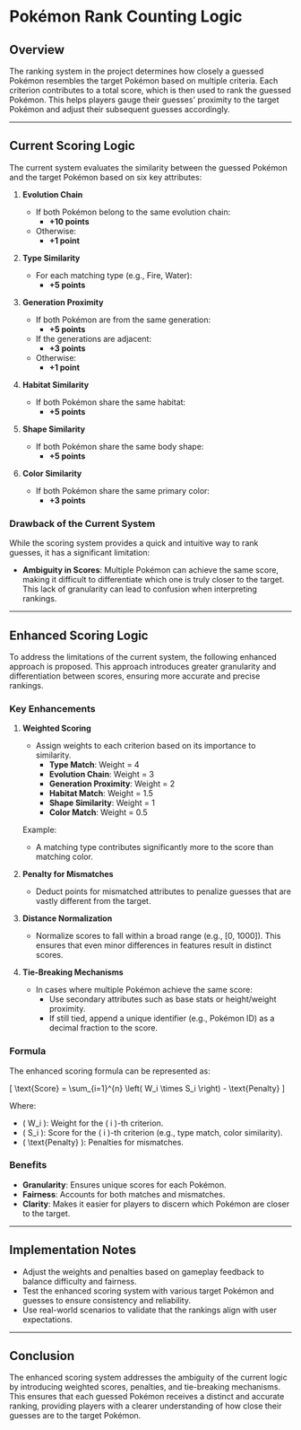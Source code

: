 # **Pokémon Rank Counting Logic**

## **Overview**
The ranking system in the project determines how closely a guessed Pokémon resembles the target Pokémon based on multiple criteria. Each criterion contributes to a total score, which is then used to rank the guessed Pokémon. This helps players gauge their guesses' proximity to the target Pokémon and adjust their subsequent guesses accordingly.

---

## **Current Scoring Logic**
The current system evaluates the similarity between the guessed Pokémon and the target Pokémon based on six key attributes:

1. **Evolution Chain**
   - If both Pokémon belong to the same evolution chain:
     - **+10 points**
   - Otherwise:
     - **+1 point**

2. **Type Similarity**
   - For each matching type (e.g., Fire, Water):
     - **+5 points**

3. **Generation Proximity**
   - If both Pokémon are from the same generation:
     - **+5 points**
   - If the generations are adjacent:
     - **+3 points**
   - Otherwise:
     - **+1 point**

4. **Habitat Similarity**
   - If both Pokémon share the same habitat:
     - **+5 points**

5. **Shape Similarity**
   - If both Pokémon share the same body shape:
     - **+5 points**

6. **Color Similarity**
   - If both Pokémon share the same primary color:
     - **+3 points**

### **Drawback of the Current System**
While the scoring system provides a quick and intuitive way to rank guesses, it has a significant limitation:

- **Ambiguity in Scores**: Multiple Pokémon can achieve the same score, making it difficult to differentiate which one is truly closer to the target. This lack of granularity can lead to confusion when interpreting rankings.

---

## **Enhanced Scoring Logic**
To address the limitations of the current system, the following enhanced approach is proposed. This approach introduces greater granularity and differentiation between scores, ensuring more accurate and precise rankings.

### **Key Enhancements**

1. **Weighted Scoring**
   - Assign weights to each criterion based on its importance to similarity.
     - **Type Match**: Weight = 4
     - **Evolution Chain**: Weight = 3
     - **Generation Proximity**: Weight = 2
     - **Habitat Match**: Weight = 1.5
     - **Shape Similarity**: Weight = 1
     - **Color Match**: Weight = 0.5

   Example:
   - A matching type contributes significantly more to the score than matching color.

2. **Penalty for Mismatches**
   - Deduct points for mismatched attributes to penalize guesses that are vastly different from the target.

3. **Distance Normalization**
   - Normalize scores to fall within a broad range (e.g., [0, 1000]). This ensures that even minor differences in features result in distinct scores.

4. **Tie-Breaking Mechanisms**
   - In cases where multiple Pokémon achieve the same score:
     - Use secondary attributes such as base stats or height/weight proximity.
     - If still tied, append a unique identifier (e.g., Pokémon ID) as a decimal fraction to the score.

### **Formula**
The enhanced scoring formula can be represented as:

\[ \text{Score} = \sum_{i=1}^{n} \left( W_i \times S_i \right) - \text{Penalty} \]

Where:
- \( W_i \): Weight for the \( i \)-th criterion.
- \( S_i \): Score for the \( i \)-th criterion (e.g., type match, color similarity).
- \( \text{Penalty} \): Penalties for mismatches.

### **Benefits**
- **Granularity**: Ensures unique scores for each Pokémon.
- **Fairness**: Accounts for both matches and mismatches.
- **Clarity**: Makes it easier for players to discern which Pokémon are closer to the target.

---

## **Implementation Notes**
- Adjust the weights and penalties based on gameplay feedback to balance difficulty and fairness.
- Test the enhanced scoring system with various target Pokémon and guesses to ensure consistency and reliability.
- Use real-world scenarios to validate that the rankings align with user expectations.

---

## **Conclusion**
The enhanced scoring system addresses the ambiguity of the current logic by introducing weighted scores, penalties, and tie-breaking mechanisms. This ensures that each guessed Pokémon receives a distinct and accurate ranking, providing players with a clearer understanding of how close their guesses are to the target Pokémon.

